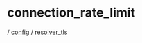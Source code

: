 # connection_rate_limit

/ [config](/ref/config/index.md) / [resolver_tls](/ref/config/config/resolver_tls/index.md) 

